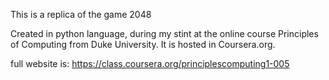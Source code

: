 This is a replica of the game 2048

Created in python language, during my stint at the online 
course Principles of Computing from Duke University.
It is hosted in Coursera.org.

full website is:
https://class.coursera.org/principlescomputing1-005
